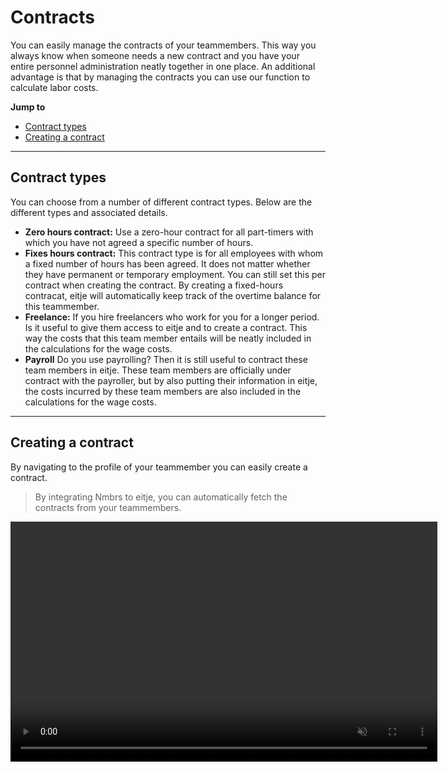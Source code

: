 # Contracts

You can easily manage the contracts of your teammembers. This way you always know when someone needs a new contract and you have your entire personnel administration neatly together in one place. An additional advantage is that by managing the contracts you can use our function to calculate labor costs.

**Jump to**
* [Contract types](/en/contracten?id=contract-types)
* [Creating a contract](/en/contracten?id=creating-a-contract)

---


## Contract types
You can choose from a number of different contract types. Below are the different types and associated details.

* **Zero hours contract:** Use a zero-hour contract for all part-timers with which you have not agreed a specific number of hours.
* **Fixes hours contract:** This contract type is for all employees with whom a fixed number of hours has been agreed. It does not matter whether they have permanent or temporary employment. You can still set this per contract when creating the contract. By creating a fixed-hours contracat, eitje will automatically keep track of the overtime balance for this teammember.
* **Freelance:** If you hire freelancers who work for you for a longer period. Is it useful to give them access to eitje and to create a contract. This way the costs that this team member entails will be neatly included in the calculations for the wage costs.
* **Payroll** Do you use payrolling? Then it is still useful to contract these team members in eitje. These team members are officially under contract with the payroller, but by also putting their information in eitje, the costs incurred by these team members are also included in the calculations for the wage costs.

---

## Creating a contract
By navigating to the profile of your teammember you can easily create a contract. 

> By integrating Nmbrs to eitje, you can automatically fetch the contracts from your teammembers.

<video controls
       muted 
       src="/assets/contractAanmaken.mov"
       width="683"
       height="384">
</video>
